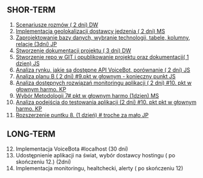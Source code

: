 
## SHOR-TERM
1. [Scenariusze rozmów ( 2 dni) DW](docs/short_term/API_Comparison.md)
2. [Implementacja geolokalizacji dostawcy jedzenia ( 2 dni) MS](docs/short_term/API_Comparison.md)
3. [Zaprojektowanie bazy danych, wybranie technologii, tabele, kolumny, relacje (3dni) JP](docs/short_term/API_Comparison.md)
4. [Stworzenie dokumentacji projektu ( 3 dni) DW](docs/short_term/API_Comparison.md)
5. [Stworzenie repo w GIT i opublikowanie projektu oraz dokumentacji( 1 dzien) JS](docs/short_term/API_Comparison.md)
6. [Analiza rynku, jakie są dostępne API VoiceBot, porównanie ( 2 dni) JS](docs/short_term/API_Comparison.md)
7. [Analiza planu B ( 2 dni) #9.pkt w głownym - konieczny punkt JS](docs/short_term/API_Comparison.md)
8. [Analiza dostępnych rozwiązań monitoringu aplikacji ( 2 dni) #10. pkt w głownym harmo. KP](docs/short_term/API_Comparison.md)
9. [Wybór Metodologii 7# pkt w głownym harmo (1dzien) MS](docs/short_term/API_Comparison.md)
10. [Analiza podejścia do testowania aplikacji (2 dni) #10. pkt pkt w głownym harmo. KP](docs/short_term/API_Comparison.md)
11. [Rozszerzenie puntku 8.  (1 dzień) # troche za mało JP](docs/short_term/API_Comparison.md)

## LONG-TERM
12. Implementacja VoiceBota #localhost (30 dni)
13. Udostępnienie aplikacji na świat, wybór dostawcy hostingu (  po skończeniu 12.) (2dni)
14. Implementacja monitoringu, healtchecki, alerty ( po skończeniu 12)
